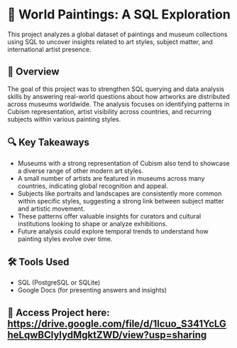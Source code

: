 # 🎨 World Paintings: A SQL Exploration

This project analyzes a global dataset of paintings and museum collections using SQL to uncover insights related to art styles, subject matter, and international artist presence.

## 📌 Overview
The goal of this project was to strengthen SQL querying and data analysis skills by answering real-world questions about how artworks are distributed across museums worldwide. The analysis focuses on identifying patterns in Cubism representation, artist visibility across countries, and recurring subjects within various painting styles.

## 🔍 Key Takeaways
- Museums with a strong representation of Cubism also tend to showcase a diverse range of other modern art styles.
- A small number of artists are featured in museums across many countries, indicating global recognition and appeal.
- Subjects like portraits and landscapes are consistently more common within specific styles, suggesting a strong link between subject matter and artistic movement.
- These patterns offer valuable insights for curators and cultural institutions looking to shape or analyze exhibitions.
- Future analysis could explore temporal trends to understand how painting styles evolve over time.

## 🛠 Tools Used
- SQL (PostgreSQL or SQLite)
- Google Docs (for presenting answers and insights)

## 📂 Access Project here: https://drive.google.com/file/d/1Icuo_S341YcLGheLqwBClylydMgktZWD/view?usp=sharing
